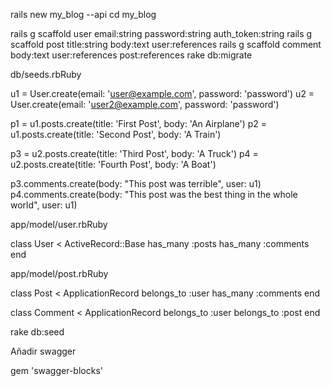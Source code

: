 rails new my_blog --api
cd my_blog


rails g scaffold user email:string password:string auth_token:string
rails g scaffold post title:string body:text user:references
rails g scaffold comment body:text user:references post:references
rake db:migrate



db/seeds.rbRuby

u1 = User.create(email: 'user@example.com', password: 'password')
u2 = User.create(email: 'user2@example.com', password: 'password')

p1 = u1.posts.create(title: 'First Post', body: 'An Airplane')
p2 = u1.posts.create(title: 'Second Post', body: 'A Train')

p3 = u2.posts.create(title: 'Third Post', body: 'A Truck')
p4 = u2.posts.create(title: 'Fourth Post', body: 'A Boat')

p3.comments.create(body: "This post was terrible", user: u1)
p4.comments.create(body: "This post was the best thing in the whole world", user: u1)


app/model/user.rbRuby

class User < ActiveRecord::Base
  has_many :posts
  has_many :comments
end

app/model/post.rbRuby

class Post < ApplicationRecord
  belongs_to :user
  has_many :comments
end

class Comment < ApplicationRecord
  belongs_to :user
  belongs_to :post
end

rake db:seed



Añadir swagger

gem 'swagger-blocks'
